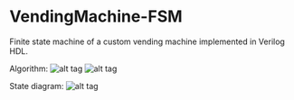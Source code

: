 # VendingMachine-FSM
Finite state machine of a custom vending machine implemented in Verilog HDL.

Algorithm:
![alt tag](http://i.imgur.com/ssXa2nV.jpg)
![alt tag](http://i.imgur.com/v06XDKU.jpg)

State diagram:
![alt tag](http://i.imgur.com/pk4HPvO.jpg)
